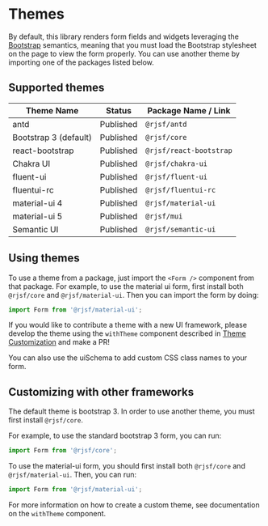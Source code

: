# Themes

By default, this library renders form fields and widgets leveraging the [Bootstrap](http://getbootstrap.com/) semantics,
meaning that you must load the Bootstrap stylesheet on the page to view the form properly. You can use another theme by importing one of the packages listed below.

## Supported themes

| Theme Name            | Status    | Package Name / Link     |
| --------------------- | --------- | ----------------------- |
| antd                  | Published | `@rjsf/antd`            |
| Bootstrap 3 (default) | Published | `@rjsf/core`            |
| react-bootstrap       | Published | `@rjsf/react-bootstrap` |
| Chakra UI             | Published | `@rjsf/chakra-ui`       |
| fluent-ui             | Published | `@rjsf/fluent-ui`       |
| fluentui-rc           | Published | `@rjsf/fluentui-rc`     |
| material-ui 4         | Published | `@rjsf/material-ui`     |
| material-ui 5         | Published | `@rjsf/mui`             |
| Semantic UI           | Published | `@rjsf/semantic-ui`     |

## Using themes

To use a theme from a package, just import the `<Form />` component from that package. For example, to use the material ui form,
first install both `@rjsf/core` and `@rjsf/material-ui`. Then you can import the form by doing:

```ts
import Form from '@rjsf/material-ui';
```

If you would like to contribute a theme with a new UI framework, please develop the theme using the `withTheme` component described in [Theme Customization](../advanced-customization/custom-themes.md) and make a PR!

You can also use the uiSchema to add custom CSS class names to your form.

## Customizing with other frameworks

The default theme is bootstrap 3. In order to use another theme, you must first install `@rjsf/core`.

For example, to use the standard bootstrap 3 form, you can run:

```ts
import Form from '@rjsf/core';
```

To use the material-ui form, you should first install both `@rjsf/core` and `@rjsf/material-ui`. Then, you can run:

```ts
import Form from '@rjsf/material-ui';
```

For more information on how to create a custom theme, see documentation on the `withTheme` component.
